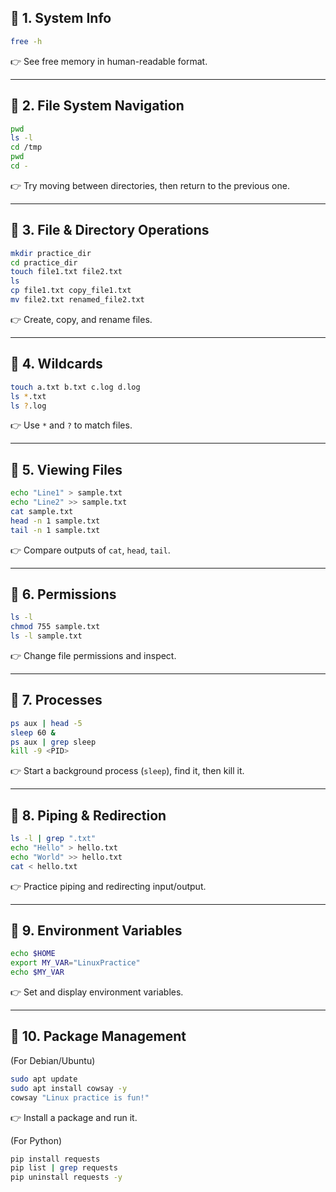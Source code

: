 ## 🔹 1. System Info

```bash
free -h
```

👉 See free memory in human-readable format.

---

## 🔹 2. File System Navigation

```bash
pwd
ls -l
cd /tmp
pwd
cd -
```

👉 Try moving between directories, then return to the previous one.

---

## 🔹 3. File & Directory Operations

```bash
mkdir practice_dir
cd practice_dir
touch file1.txt file2.txt
ls
cp file1.txt copy_file1.txt
mv file2.txt renamed_file2.txt
```

👉 Create, copy, and rename files.

---

## 🔹 4. Wildcards

```bash
touch a.txt b.txt c.log d.log
ls *.txt
ls ?.log
```

👉 Use `*` and `?` to match files.

---

## 🔹 5. Viewing Files

```bash
echo "Line1" > sample.txt
echo "Line2" >> sample.txt
cat sample.txt
head -n 1 sample.txt
tail -n 1 sample.txt
```

👉 Compare outputs of `cat`, `head`, `tail`.

---

## 🔹 6. Permissions

```bash
ls -l
chmod 755 sample.txt
ls -l sample.txt
```

👉 Change file permissions and inspect.

---

## 🔹 7. Processes

```bash
ps aux | head -5
sleep 60 &
ps aux | grep sleep
kill -9 <PID>
```

👉 Start a background process (`sleep`), find it, then kill it.

---

## 🔹 8. Piping & Redirection

```bash
ls -l | grep ".txt"
echo "Hello" > hello.txt
echo "World" >> hello.txt
cat < hello.txt
```

👉 Practice piping and redirecting input/output.

---

## 🔹 9. Environment Variables

```bash
echo $HOME
export MY_VAR="LinuxPractice"
echo $MY_VAR
```

👉 Set and display environment variables.

---

## 🔹 10. Package Management

(For Debian/Ubuntu)

```bash
sudo apt update
sudo apt install cowsay -y
cowsay "Linux practice is fun!"
```

👉 Install a package and run it.

(For Python)

```bash
pip install requests
pip list | grep requests
pip uninstall requests -y
```

